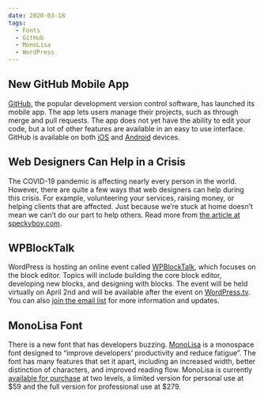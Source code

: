 ```yaml
---
date: 2020-03-18
tags:
  - Fonts
  - GitHub
  - MonoLisa
  - WordPress
---
```


## New GitHub Mobile App

[GitHub](https://github.com/), the popular development version control software, has launched its mobile app. The app lets users manage their projects, such as through merge and pull requests. The app does not yet have the ability to edit your code, but a lot of other features are available in an easy to use interface. GitHub is available on both [iOS](https://apps.apple.com/us/app/github/id1477376905) and [Android](https://play.google.com/store/apps/details?id=com.github.android) devices.

## Web Designers Can Help in a Crisis

The COVID-19 pandemic is affecting nearly every person in the world. However, there are quite a few ways that web designers can help during this crisis. For example, volunteering your services, raising money, or helping clients that are affected. Just because we’re stuck at home doesn’t mean we can’t do our part to help others. Read more from [the article at speckyboy.com](https://speckyboy.com/web-designers-can-help-in-a-crisis/).

## WPBlockTalk

WordPress is hosting an online event called [WPBlockTalk](https://wordpress.com/blog/2020/03/18/wpblocktalk-block-editor-event/), which focuses on the block editor. Topics will include building the core block editor, developing new blocks, and designing with blocks. The event will be held virtually on April 2nd and will be available after the event on [WordPress.tv](https://wordpress.tv/). You can also [join the email list](https://wpblocktalk.wordpress.stream/#signup) for more information and updates.

## MonoLisa Font

There is a new font that has developers buzzing. [MonoLisa](https://monolisa.dev/) is a monospace font designed to “improve developers’ productivity and reduce fatigue”. The font has many features that set it apart, including an increased width, better distinction of characters, and improved reading flow. MonoLisa is currently [available for purchase](https://monolisa.dev/buy) at two levels, a limited version for personal use at $59 and the full version for professional use at $279.
